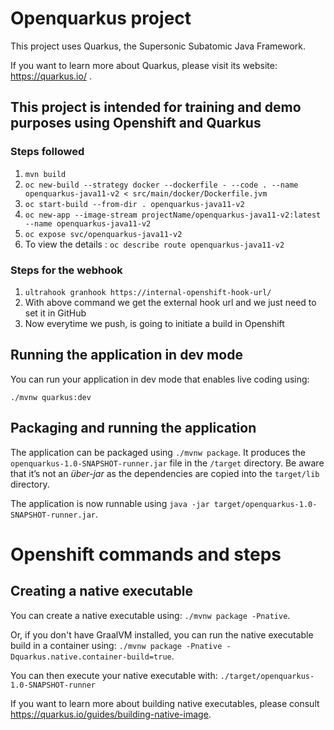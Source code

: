 # Openquarkus project

This project uses Quarkus, the Supersonic Subatomic Java Framework.

If you want to learn more about Quarkus, please visit its website: https://quarkus.io/ .
## This project is intended for training and demo purposes using Openshift and Quarkus
### Steps followed
1. ```mvn build```
2. ``` oc new-build --strategy docker --dockerfile - --code . --name openquarkus-java11-v2 < src/main/docker/Dockerfile.jvm   ```
3. ``` oc start-build --from-dir . openquarkus-java11-v2    ```
4. ``` oc new-app --image-stream projectName/openquarkus-java11-v2:latest --name openquarkus-java11-v2 ```
5. ``` oc expose svc/openquarkus-java11-v2 ```
6. To view the details : ``` oc describe route openquarkus-java11-v2 ```

### Steps for the webhook 
1. ```ultrahook granhook https://internal-openshift-hook-url/```
2. With above command we get the external hook url and we just need to set it in GitHub
3. Now everytime we push, is going to initiate a build in Openshift

## Running the application in dev mode

You can run your application in dev mode that enables live coding using:
```
./mvnw quarkus:dev
```

## Packaging and running the application

The application can be packaged using `./mvnw package`.
It produces the `openquarkus-1.0-SNAPSHOT-runner.jar` file in the `/target` directory.
Be aware that it’s not an _über-jar_ as the dependencies are copied into the `target/lib` directory.

The application is now runnable using `java -jar target/openquarkus-1.0-SNAPSHOT-runner.jar`.

# Openshift commands and steps

## Creating a native executable

You can create a native executable using: `./mvnw package -Pnative`.

Or, if you don't have GraalVM installed, you can run the native executable build in a container using: `./mvnw package -Pnative -Dquarkus.native.container-build=true`.

You can then execute your native executable with: `./target/openquarkus-1.0-SNAPSHOT-runner`

If you want to learn more about building native executables, please consult https://quarkus.io/guides/building-native-image.
